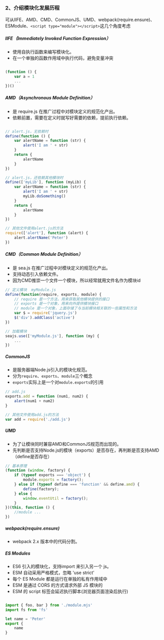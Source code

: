 ### 2、介绍模块化发展历程
可从IIFE、AMD、CMD、CommonJS、UMD、webpack(require.ensure)、ESModule、`<script type="module"></script>`这几个角度考虑  
  

##### IIFE（Immediately Invoked Function Expression）  

* 使用自执行函数来编写模块化。  
* 在一个单独的函数作用域中执行代码，避免变量冲突

```js

(function () {
    var a = 1
    ...
})()
```

##### AMD（Asynchronous Module Definition）

* 是 require.js 在推广过程中对模块定义的规范化产出。  
* 依赖前置，需要在定义时就写好需要的依赖，提前执行依赖。

```js

// alert.js，无依赖时
define(function () {
    var alertName = function (str) {
        alert('I am ' + str)
    }
    return {
        alertName
    }
})

// alert.js，还依赖其他模块时
define(['myLib'], function (myLib) {
    var alertName = function (str) {
        alert('I am ' + str)
        myLib.doSomething()
    }
    return {
        alertName
    }
})

// 其他文件使用alert.js的方法
require(['alert'], function (alert) {
    alert.alertName('Peter')
})
```

##### CMD（Common Module Definition）  

* 是 sea.js 在推广过程中对模块定义的规范化产出。  
* 支持动态引入依赖文件。  
* 因为CMD推崇一个文件一个模块，所以经常就用文件名作为模块id  

```js
// 定义模块  myModule.js
define(function(require, exports, module) {
    // require 是一个方法，用来获取其他模块提供的接口  
    // exports 是一个对象，用来向外提供模块接口  
    // module 是一个对象，上面存储了与当前模块相关联的一些属性和方法  
    var $ = require('jquery.js')
    $('div').addClass('active')
})

// 加载模块
seajs.use(['myModule.js'], function (my) {
    ...
})
```

##### CommonJS
* 是服务器端Node.js引入的模块化规范。
* 分为`require`、`exports`、`module`三个概念
* `exports`实际上是一个对`module.exports`的引用

```js
// add.js
exports.add = function (num1, num2) {
    alert(num1 + num2)
}

// 其他文件使用add.js的方法
var add = require('./add.js')
```

##### UMD
* 为了让模块同时兼容AMD和CommonJS规范而出现的。  
* 先判断是否支持Node.js的模块（exports）是否存在，再判断是否支持AMD（define是否存在）  
```js
// 基本原理
(function (window, factory) {
    if (typeof exports === 'object') {
        module.exports = factory();
    } else if (typeof define === 'function' && define.amd) {
        define(factory);
    } else {
        window.eventUtil = factory();
    }
})(this, function () {
    //module ...
})
```

##### webpack(require.ensure)
* webpack 2.x 版本中的代码分割。

##### ES Modules
* ES6 引入的模块化，支持import 来引入另一个 js。
* ESM 自动采用严格模式，忽略 'use strict'
* 每个 ES Module 都是运行在单独的私有作用域中
* ESM 是通过 CORS 的方式请求外部 JS 模块的
* ESM 的 script 标签会延迟执行脚本(浏览器页面渲染后执行)

```js

import { foo, bar } from './module.mjs'
import fs from 'fs'

let name = 'Peter'
export {
    name
}
```